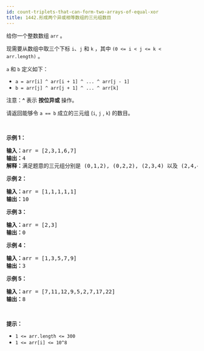 ```yaml
---
id: count-triplets-that-can-form-two-arrays-of-equal-xor
title: 1442.形成两个异或相等数组的三元组数目
---
```

给你一个整数数组 <code>arr</code> 。

现需要从数组中取三个下标 <code>i</code>、<code>j</code> 和 <code>k</code> ，其中 <code>(0 &lt;= i &lt; j &lt;= k &lt; arr.length)</code> 。

<code>a</code> 和 <code>b</code> 定义如下：


- <code>a = arr[i] ^ arr[i + 1] ^ ... ^ arr[j - 1]</code>
- <code>b = arr[j] ^ arr[j + 1] ^ ... ^ arr[k]</code>

注意：**^** 表示 **按位异或** 操作。

请返回能够令 <code>a == b</code> 成立的三元组 (<code>i</code>, <code>j</code> , <code>k</code>) 的数目。

 

**示例 1：**


<pre><strong>输入：</strong>arr = [2,3,1,6,7]<br/><strong>输出：</strong>4<br/><strong>解释：</strong>满足题意的三元组分别是 (0,1,2), (0,2,2), (2,3,4) 以及 (2,4,4)<br/></pre>

**示例 2：**


<pre><strong>输入：</strong>arr = [1,1,1,1,1]<br/><strong>输出：</strong>10<br/></pre>

**示例 3：**


<pre><strong>输入：</strong>arr = [2,3]<br/><strong>输出：</strong>0<br/></pre>

**示例 4：**


<pre><strong>输入：</strong>arr = [1,3,5,7,9]<br/><strong>输出：</strong>3<br/></pre>

**示例 5：**


<pre><strong>输入：</strong>arr = [7,11,12,9,5,2,7,17,22]<br/><strong>输出：</strong>8<br/></pre>

 

**提示：**


- <code>1 &lt;= arr.length &lt;= 300</code>
- <code>1 &lt;= arr[i] &lt;= 10^8</code>
